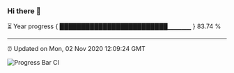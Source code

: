### Hi there 👋

⏳ Year progress { █████████████████████████▁▁▁▁▁ } 83.74 %

---

⏰ Updated on Mon, 02 Nov 2020 12:09:24 GMT

![Progress Bar CI](https://github.com/liununu/liununu/workflows/Progress%20Bar%20CI/badge.svg)
